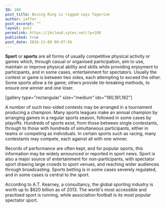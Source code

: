 ```yaml
---
ID: 188
post_title: Boxing Ring is rigged says Tagerine
author: jaffar
post_excerpt: ""
layout: post
permalink: https://jkcloud.sytes.net/?p=188
published: true
post_date: 2016-11-09 08:07:56
---
```

<b>Sport</b> or <b>sports</b> are all forms of usually competitive physical activity or games which, through casual or organised participation, aim to use, maintain or improve physical ability and skills while providing enjoyment to participants, and in some cases, entertainment for spectators. Usually the contest or game is between two sides, each attempting to exceed the other. Some sports allow a tie game; others provide tie-breaking methods, to ensure one winner and one loser.

[gallery type="rectangular" size="medium" ids="180,181,182"]

A number of such two-sided contests may be arranged in a tournament producing a champion. Many sports leagues make an annual champion by arranging games in a regular sports season, followed in some cases by playoffs. Hundreds of sports exist, from those between single contestants, through to those with hundreds of simultaneous participants, either in teams or competing as individuals. In certain sports such as racing, many contestants may compete, each against all with one winner.

Records of performance are often kept, and for popular sports, this information may be widely announced or reported in sport news. Sport is also a major source of entertainment for non-participants, with spectator sport drawing large crowds to sport venues, and reaching wider audiences through broadcasting. Sports betting is in some cases severely regulated, and in some cases is central to the sport.

According to A.T. Kearney, a consultancy, the global sporting industry is worth up to $620 billion as of 2013. The world's most accessible and practised sport is running, while association football is its most popular spectator sport.